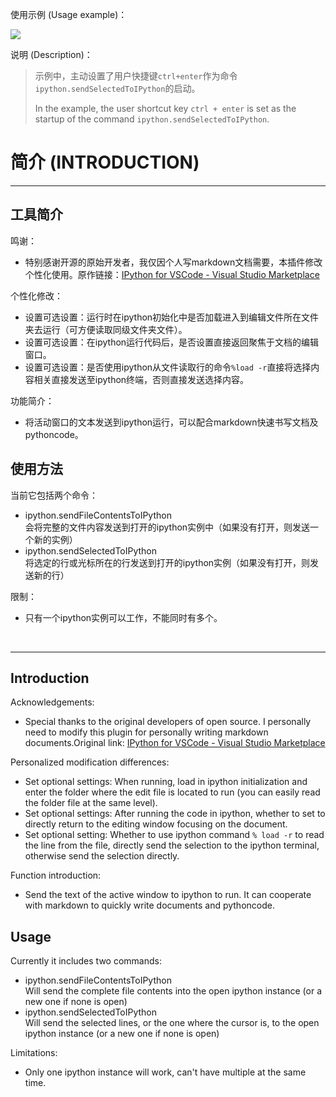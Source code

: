 使用示例 (Usage example)：

![](https://img-blog.csdnimg.cn/20200327210021294.gif)

说明 (Description)：
> 示例中，主动设置了用户快捷键`ctrl+enter`作为命令`ipython.sendSelectedToIPython`的启动。  
> 
> In the example, the user shortcut key `ctrl + enter` is set as the startup of the command `ipython.sendSelectedToIPython`.

# 简介 (INTRODUCTION)
---

## 工具简介

鸣谢：
- 特别感谢开源的原始开发者，我仅因个人写markdown文档需要，本插件修改个性化使用。原作链接：[IPython for VSCode - Visual Studio Marketplace](https://marketplace.visualstudio.com/items?itemName=pancho111203.vscode-ipython)

个性化修改：
- 设置可选设置：运行时在ipython初始化中是否加载进入到编辑文件所在文件夹去运行（可方便读取同级文件夹文件）。
- 设置可选设置：在ipython运行代码后，是否设置直接返回聚焦于文档的编辑窗口。
- 设置可选设置：是否使用ipython从文件读取行的命令`%load -r`直接将选择内容相关直接发送至ipython终端，否则直接发送选择内容。

功能简介：
- 将活动窗口的文本发送到ipython运行，可以配合markdown快速书写文档及pythoncode。


## 使用方法

当前它包括两个命令：
- ipython.sendFileContentsToIPython  
  会将完整的文件内容发送到打开的ipython实例中（如果没有打开，则发送一个新的实例）
- ipython.sendSelectedToIPython  
  将选定的行或光标所在的行发送到打开的ipython实例（如果没有打开，则发送新的行）

限制：
- 只有一个ipython实例可以工作，不能同时有多个。

<br>

---

## Introduction
Acknowledgements:
- Special thanks to the original developers of open source. I personally need to modify this plugin for personally writing markdown documents.Original link: [IPython for VSCode - Visual Studio Marketplace](https://marketplace.visualstudio.com/items?itemName=pancho111203.vscode-ipython)

Personalized modification differences:
- Set optional settings: When running, load in ipython initialization and enter the folder where the edit file is located to run (you can easily read the folder file at the same level).
- Set optional settings: After running the code in ipython, whether to set to directly return to the editing window focusing on the document.
- Set optional setting: Whether to use ipython command `% load -r` to read the line from the file, directly send the selection to the ipython terminal, otherwise send the selection directly.

Function introduction:
- Send the text of the active window to ipython to run. It can cooperate with markdown to quickly write documents and pythoncode.

## Usage

Currently it includes two commands:
- ipython.sendFileContentsToIPython  
  Will send the complete file contents into the open ipython instance (or a new one if none is open)
- ipython.sendSelectedToIPython  
  Will send the selected lines, or the one where the cursor is, to the open ipython instance (or a new one if none is open)


Limitations: 
- Only one ipython instance will work, can't have multiple at the same time.